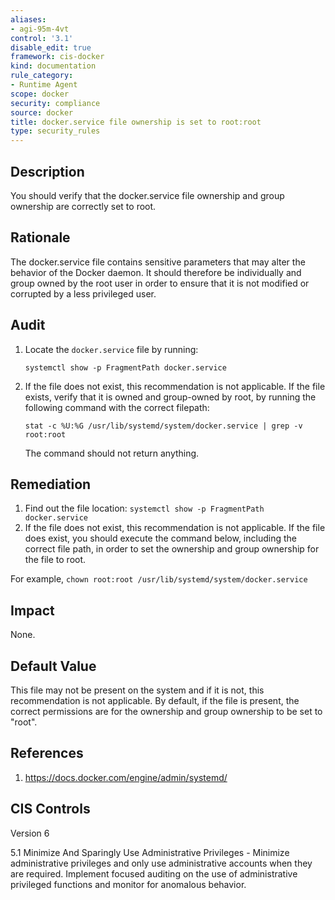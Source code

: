```yaml
---
aliases:
- agi-95m-4vt
control: '3.1'
disable_edit: true
framework: cis-docker
kind: documentation
rule_category:
- Runtime Agent
scope: docker
security: compliance
source: docker
title: docker.service file ownership is set to root:root
type: security_rules
---
```


## Description

You should verify that the docker.service file ownership and group ownership are correctly set to root.

## Rationale

The docker.service file contains sensitive parameters that may alter the behavior of the Docker daemon. It should therefore be individually and group owned by the root user in order to ensure that it is not modified or corrupted by a less privileged user.

## Audit

1. Locate the `docker.service` file by running: 
    ```
    systemctl show -p FragmentPath docker.service 
    ```
2. If the file does not exist, this recommendation is not applicable. If the file exists, verify that it is owned and group-owned by root, by running the following command with the correct filepath:
    ```
    stat -c %U:%G /usr/lib/systemd/system/docker.service | grep -v root:root 
    ```
    The command should not return anything.

## Remediation

1. Find out the file location: `systemctl show -p FragmentPath docker.service`
2. If the file does not exist, this recommendation is not applicable. If the file does exist, you should execute the command below, including the correct file path, in order to set the ownership and group ownership for the file to root.

For example, `chown root:root /usr/lib/systemd/system/docker.service`

## Impact

None.

## Default Value

This file may not be present on the system and if it is not, this recommendation is not applicable. By default, if the file is present, the correct permissions are for the ownership and group ownership to be set to "root".

## References

1. https://docs.docker.com/engine/admin/systemd/

## CIS Controls

Version 6

5.1 Minimize And Sparingly Use Administrative Privileges - Minimize administrative privileges and only use administrative accounts when they are required. Implement focused auditing on the use of administrative privileged functions and monitor for anomalous behavior.
